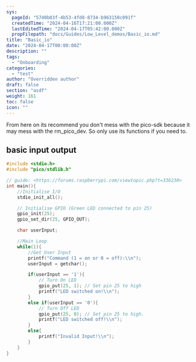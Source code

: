 ```yaml
---
sys:
  pageId: "5740b03f-4b53-4fd8-8734-b963150c091f"
  createdTime: "2024-04-16T17:21:00.000Z"
  lastEditedTime: "2024-04-17T05:42:00.000Z"
  propFilepath: "docs/Guides/Low_Level_demos/Basic_io.md"
title: "Basic_io"
date: "2024-04-17T00:00:00Z"
description: ""
tags:
  - "Onboarding"
categories:
  - "test"
author: "Overridden author"
draft: false
section: "asdf"
weight: 161
toc: false
icon: ""
---
```


From here on its recommend you don't mess with the pico-sdk because it may mess with the
rm_pico_dev. So only use its functions if you need to.

## basic input output

```c++
#include <stdio.h>
#include "pico/stdlib.h"

// guide: <https://forums.raspberrypi.com/viewtopic.php?t=336230>
int main(){
    //Initialise I/O
    stdio_init_all();

    // Initialise GPIO (Green LED connected to pin 25)
    gpio_init(25);
    gpio_set_dir(25, GPIO_OUT);

    char userInput;

    //Main Loop
    while(1){
        //Get User Input
        printf("Command (1 = on or 0 = off):\\n");
        userInput = getchar();

        if(userInput == '1'){
            // Turn On LED
            gpio_put(25, 1); // Set pin 25 to high
            printf("LED switched on!\\n");
        }
        else if(userInput == '0'){
            // Turn Off LED
            gpio_put(25, 0); // Set pin 25 to high.
            printf("LED switched off!\\n");
        }
        else{
            printf("Invalid Input!\\n");
        }
    }
}

```
